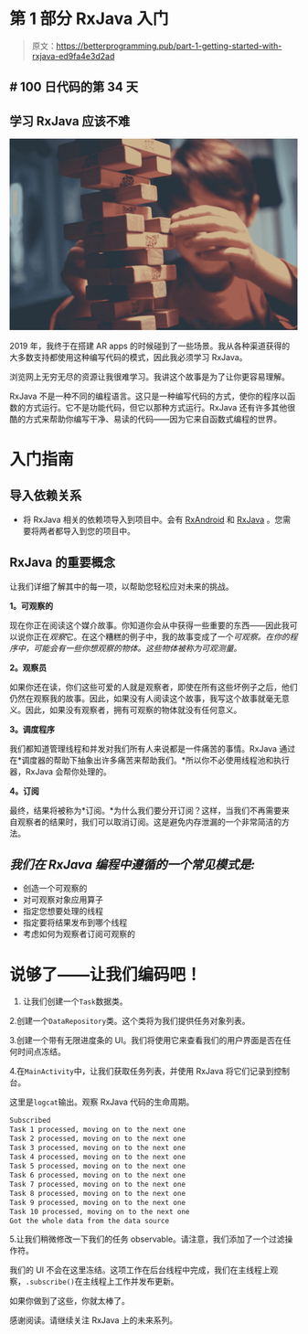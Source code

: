 # 第 1 部分 RxJava 入门

> 原文：<https://betterprogramming.pub/part-1-getting-started-with-rxjava-ed9fa4e3d2ad>

## # 100 日代码的第 34 天

## 学习 RxJava 应该不难

![](img/e1c153582291aa4244782d13f7485148.png)

2019 年，我终于在搭建 AR apps 的时候碰到了一些场景。我从各种渠道获得的大多数支持都使用这种编写代码的模式，因此我必须学习 RxJava。

浏览网上无穷无尽的资源让我很难学习。我讲这个故事是为了让你更容易理解。

RxJava 不是一种不同的编程语言。这只是一种编写代码的方式，使你的程序以函数的方式运行。它不是功能代码，但它以那种方式运行。RxJava 还有许多其他很酷的方式来帮助你编写干净、易读的代码——因为它来自函数式编程的世界。

# 入门指南

## 导入依赖关系

*   将 RxJava 相关的依赖项导入到项目中。会有 [RxAndroid](https://github.com/ReactiveX/RxAndroid) 和 [RxJava](https://github.com/ReactiveX/RxJava) 。您需要将两者都导入到您的项目中。

## RxJava 的重要概念

让我们详细了解其中的每一项，以帮助您轻松应对未来的挑战。

**1。可观察的**

现在你正在阅读这个媒介故事。你知道你会从中获得一些重要的东西——因此我可以说你正在*观察*它。在这个糟糕的例子中，我的故事变成了一个*可观察。在你的程序中，可能会有一些你想观察的物体。这些物体被称为可观测量。*

**2。观察员**

如果你还在读，你们这些可爱的人就是观察者，即使在所有这些坏例子之后，他们仍然在观察我的故事。因此，如果没有人阅读这个故事，我写这个故事就毫无意义。因此，如果没有观察者，拥有可观察的物体就没有任何意义。

**3。调度程序**

我们都知道管理线程和并发对我们所有人来说都是一件痛苦的事情。RxJava 通过在*调度器的帮助下抽象出许多痛苦来帮助我们。*所以你不必使用线程池和执行器，RxJava 会帮你处理的。

**4。订阅**

最终，结果将被称为*订阅。*为什么我们要分开订阅？这样，当我们不再需要来自观察者的结果时，我们可以取消订阅。这是避免内存泄漏的一个非常简洁的方法。

## ***我们在 RxJava 编程中遵循的一个常见模式是:***

*   创造一个可观察的
*   对可观察对象应用算子
*   指定您想要处理的线程
*   指定要将结果发布到哪个线程
*   考虑如何为观察者订阅可观察的

# 说够了——让我们编码吧！

1.  让我们创建一个`Task`数据类。

2.创建一个`DataRepository`类。这个类将为我们提供任务对象列表。

3.创建一个带有无限进度条的 UI。我们将使用它来查看我们的用户界面是否在任何时间点冻结。

4.在`MainActivity`中，让我们获取任务列表，并使用 RxJava 将它们记录到控制台。

这里是`logcat`输出。观察 RxJava 代码的生命周期。

```
Subscribed
Task 1 processed, moving on to the next one
Task 2 processed, moving on to the next one
Task 3 processed, moving on to the next one
Task 4 processed, moving on to the next one
Task 5 processed, moving on to the next one
Task 6 processed, moving on to the next one
Task 7 processed, moving on to the next one
Task 8 processed, moving on to the next one
Task 9 processed, moving on to the next one
Task 10 processed, moving on to the next one
Got the whole data from the data source
```

5.让我们稍微修改一下我们的任务 observable。请注意，我们添加了一个过滤操作符。

我们的 UI 不会在这里冻结。这项工作在后台线程中完成，我们在主线程上观察，`.subscribe()`在主线程上工作并发布更新。

如果你做到了这些，你就太棒了。

感谢阅读。请继续关注 RxJava 上的未来系列。